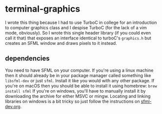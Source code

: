 # terminal-graphics
I wrote this thing because I had to use TurboC in college for an introduction to computer graphics class and I despise TurboC (for the lack of a vim mode, obviously). So I wrote this single header library (if you could even call it that) that exposes an 
interface identical to turboC's `graphics.h` but creates an SFML window and draws pixels to it instead.

## dependencies
You need to have SFML on your computer. If you're using a linux machine then it should already be in your package manager called something like
`libsfml-dev` or just `sfml`. Install it like you would with any other package.
If you're on macOS then you should be able to install it using homebrew: `brew install sfml`
If you're on windows, you'll have to manually install it by downloading the archive for either MSVC or mingw. Locating and linking libraries on windows is a bit tricky so just follow the instructions on [sfml-dev.org](https://sfml-dev.org).
